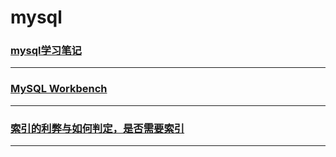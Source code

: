 mysql
=====

### [mysql学习笔记](note)

---

### [MySQL Workbench](mysql-workbench)

---

### [索引的利弊与如何判定，是否需要索引](dbi)

---
